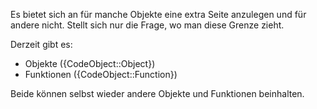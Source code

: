 Es bietet sich an für manche Objekte eine extra Seite anzulegen und für andere nicht.
Stellt sich nur die Frage, wo man diese Grenze zieht.

Derzeit gibt es:
  - Objekte ({CodeObject::Object})
  - Funktionen ({CodeObject::Function})
  
Beide können selbst wieder andere Objekte und Funktionen beinhalten.
